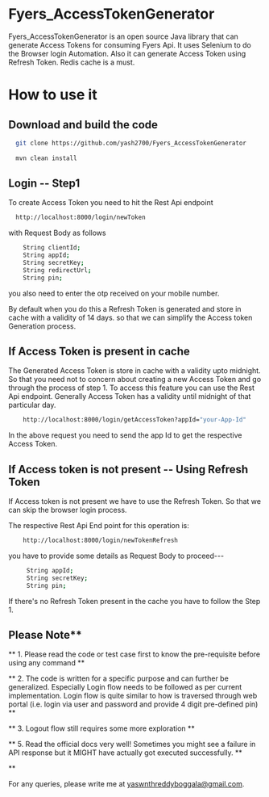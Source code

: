 
# Fyers_AccessTokenGenerator

Fyers_AccessTokenGenerator is an open source Java library that can generate Access Tokens for consuming Fyers Api. It uses Selenium to do the Browser login Automation. Also it can generate Access Token using Refresh Token. Redis cache is a must.



# How to use it



## Download and build the code

```bash
  git clone https://github.com/yash2700/Fyers_AccessTokenGenerator
  
  mvn clean install
```
    
## Login -- Step1

To create Access Token you need to hit the Rest Api endpoint 
```bash
  http://localhost:8000/login/newToken
```
with Request Body as follows

```bash
    String clientId;
    String appId;
    String secretKey;
    String redirectUrl;
    String pin;
```

you also need to enter the otp received on your mobile number.

By default when you do this a Refresh Token is generated and store in cache with a validity of 14 days. so that we can simplify the Access token Generation process.

## If Access Token is present in cache

 The Generated Access Token is store in cache with a validity upto midnight. So that you need not to concern about creating a new Access Token and go through the process of step 1. To access this feature you can use the Rest Api endpoint. Generally Access Token has a validity until midnight of that particular day.

```bash
    http://localhost:8000/login/getAccessToken?appId="your-App-Id"
```
In the above request you need to send the app Id to get the respective Access Token.
## If Access token is not present -- Using Refresh Token

If Access token is not present we have to use the Refresh Token. So that we can skip the browser login process.

The respective Rest Api End point for this operation is:

```bash
    http://localhost:8000/login/newTokenRefresh
```

you have to provide some details as Request Body to proceed---

```bash
     String appId;
     String secretKey;
     String pin;
```

If there's no Refresh Token present in the cache you have to follow the Step 1.
## Please Note**

** 1. Please read the code or test case first to know the pre-requisite before using any command **

** 2. The code is written for a specific purpose and can further be generalized. Especially Login flow needs to be followed as per current implementation. Login flow is quite similar to how is traversed through web portal (i.e. login via user and password and provide 4 digit pre-defined pin) **

** 3. Logout flow still requires some more exploration **


** 5. Read the official docs very well! Sometimes you might see a failure in API response but it MIGHT have actually got executed successfully. **

**

For any queries, please write me at yaswnthreddyboggala@gmail.com.
